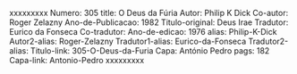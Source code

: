 xxxxxxxxx
Numero: 305
title: O Deus da Fúria
Autor: Philip K Dick
Co-autor: Roger Zelazny
Ano-de-Publicacao: 1982
Titulo-original: Deus Irae
Tradutor: Eurico da Fonseca
Co-tradutor: 
Ano-de-edicao: 1976
alias: Philip-K-Dick
Autor2-alias: Roger-Zelazny
Tradutor1-alias: Eurico-da-Fonseca
Tradutor2-alias: 
Titulo-link: 305-O-Deus-da-Furia
Capa: António Pedro
pags: 182
Capa-link: Antonio-Pedro
xxxxxxxxx